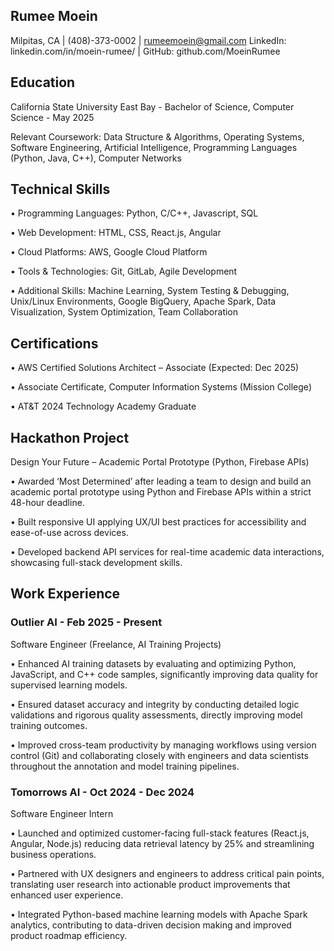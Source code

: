 ## Rumee Moein
Milpitas, CA | (408)-373-0002 | rumeemoein@gmail.com
LinkedIn: linkedin.com/in/moein-rumee/ | GitHub: github.com/MoeinRumee



## Education
California State University East Bay - Bachelor of Science, Computer Science - May 2025

Relevant Coursework: Data Structure & Algorithms, Operating Systems, Software Engineering, Artificial Intelligence, Programming Languages (Python, Java, C++), Computer Networks




## Technical Skills
•	Programming Languages: Python, C/C++, Javascript, SQL

•	Web Development: HTML, CSS, React.js, Angular

•	Cloud Platforms: AWS, Google Cloud Platform

•	Tools & Technologies: Git, GitLab, Agile Development

•	Additional Skills: Machine Learning, System Testing & Debugging, Unix/Linux Environments, Google BigQuery, Apache Spark, Data Visualization, System Optimization, Team Collaboration 




## Certifications
•	AWS Certified Solutions Architect – Associate (Expected: Dec 2025)

•	Associate Certificate, Computer Information Systems (Mission College)

•	AT&T 2024 Technology Academy Graduate



## Hackathon Project
Design Your Future – Academic Portal Prototype (Python, Firebase APIs)

•	Awarded ‘Most Determined’ after leading a team to design and build an academic portal prototype using Python and Firebase APIs within a strict 48-hour deadline.

•	Built responsive UI applying UX/UI best practices for accessibility and ease-of-use across devices.

•	Developed backend API services for real-time academic data interactions, showcasing full-stack development skills.



## Work Experience
### Outlier AI - Feb 2025 - Present

Software Engineer (Freelance, AI Training Projects)

•	Enhanced AI training datasets by evaluating and optimizing Python, JavaScript, and C++ code samples, significantly improving data quality for supervised learning models. 

•	Ensured dataset accuracy and integrity by conducting detailed logic validations and rigorous quality assessments, directly improving model training outcomes. 

•	Improved cross-team productivity by managing workflows using version control (Git) and collaborating closely with engineers and data scientists throughout the annotation and model training pipelines. 


### Tomorrows AI - Oct 2024 - Dec 2024

Software Engineer Intern    

•	Launched and optimized customer-facing full-stack features (React.js, Angular, Node.js) reducing data retrieval latency by 25% and streamlining business operations. 

•	Partnered with UX designers and engineers to address critical pain points, translating user research into actionable product improvements that enhanced user experience. 

•	Integrated Python-based machine learning models with Apache Spark analytics, contributing to data-driven decision making and improved product roadmap efficiency. 


